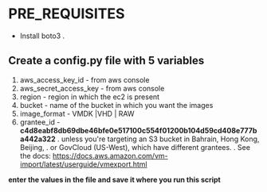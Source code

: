 # PRE_REQUISITES
- Install boto3
.
## Create a config.py file with 5 variables
1. aws_access_key_id        - from aws console
2. aws_secret_access_key    - from aws console
3. region                   - region in which the ec2 is present
4. bucket                   - name of the bucket in which you want the images
5. image_format             - VMDK |VHD | RAW
6. grantee_id               - **c4d8eabf8db69dbe46bfe0e517100c554f01200b104d59cd408e777ba442a322**
.
                             unless you're targeting an S3 bucket in Bahrain, Hong Kong, Beijing,
                             .
                             or GovCloud (US-West), which have different grantees.
                             .
                             See the docs:
                             https://docs.aws.amazon.com/vm-import/latest/userguide/vmexport.html
                             
**enter the values in the file and save it where you run this script**
    
